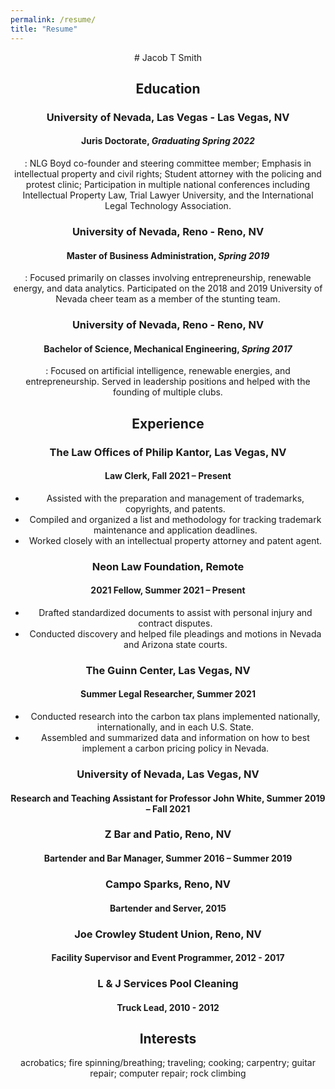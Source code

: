 ```yaml
---
permalink: /resume/
title: "Resume"
---
```

<center>
# Jacob T Smith

## Education
### University of Nevada, Las Vegas - Las Vegas, NV
#### Juris Doctorate, *Graduating Spring 2022*
: NLG Boyd co-founder and steering committee member; Emphasis in intellectual property and civil rights; Student attorney with the policing and protest clinic; Participation in multiple national conferences including Intellectual Property Law, Trial Lawyer University, and the International Legal Technology Association.
### University of Nevada, Reno - Reno, NV
#### Master of Business Administration, *Spring 2019*
: Focused primarily on classes involving entrepreneurship, renewable energy, and data analytics. Participated on the 2018 and 2019 University of Nevada cheer team as a member of the stunting team.
### University of Nevada, Reno - Reno, NV
#### Bachelor of Science, Mechanical Engineering, *Spring 2017*
: Focused on artificial intelligence, renewable energies, and entrepreneurship. Served in leadership positions and helped with the founding of multiple clubs. 

## Experience
### The Law Offices of Philip Kantor, Las Vegas, NV
#### Law Clerk, Fall 2021 – Present
 * Assisted with the preparation and management of trademarks, copyrights, and patents.
 * Compiled and organized a list and methodology for tracking trademark maintenance and application deadlines.
 * Worked closely with an intellectual property attorney and patent agent.
### Neon Law Foundation, Remote
#### 2021 Fellow, Summer 2021 – Present
 * Drafted standardized documents to assist with personal injury and contract disputes.
 * Conducted discovery and helped file pleadings and motions in Nevada and Arizona state courts.
### The Guinn Center, Las Vegas, NV
#### Summer Legal Researcher, Summer 2021
 * Conducted research into the carbon tax plans implemented nationally, internationally, and in each U.S. State.
 * Assembled and summarized data and information on how to best implement a carbon pricing policy in Nevada.
### University of Nevada, Las Vegas, NV
#### Research and Teaching Assistant for Professor John White, Summer 2019 – Fall 2021
### Z Bar and Patio, Reno, NV
#### Bartender and Bar Manager, Summer 2016 – Summer 2019
### Campo Sparks, Reno, NV
#### Bartender and Server, 2015
### Joe Crowley Student Union, Reno, NV
#### Facility Supervisor and Event Programmer, 2012 - 2017
### L & J Services Pool Cleaning
#### Truck Lead, 2010 - 2012
  
## Interests
acrobatics; fire spinning/breathing; traveling; cooking; carpentry; guitar repair; computer repair; rock climbing
</center>
